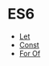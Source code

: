 # ES6

- [Let](https://github.com/hirokoymj/ES6/blob/master/Let.md)
- [Const](https://github.com/hirokoymj/ES6/blob/master/const.md)
- [For Of](https://github.com/hirokoymj/ES6/blob/master/ForOf.md)